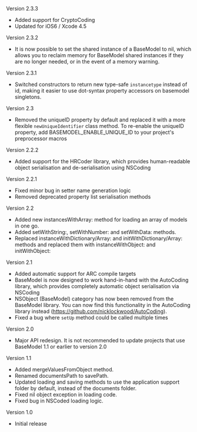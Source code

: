 Version 2.3.3

- Added support for CryptoCoding
- Updated for iOS6 / Xcode 4.5

Version 2.3.2

- It is now possible to set the shared instance of a BaseModel to nil, which allows you to reclaim memory for BaseModel shared instances if they are no longer needed, or in the event of a memory warning.

Version 2.3.1

- Switched constructors to return new type-safe `instancetype` instead of id, making it easier to use dot-syntax property accessors on basemodel singletons.

Version 2.3

- Removed the uniqueID property by default and replaced it with a more flexible `newUniqueIdentifier` class method. To re-enable the uniqueID property, add BASEMODEL_ENABLE_UNIQUE_ID to your project's preprocessor macros

Version 2.2.2

- Added support for the HRCoder library, which provides human-readable object serialisation and de-serialisation using NSCoding

Version 2.2.1

- Fixed minor bug in setter name generation logic
- Removed deprecated property list serialisation methods

Version 2.2

- Added new instancesWithArray: method for loading an array of models in one go.
- Added setWithString:, setWithNumber: and setWithData: methods.
- Replaced instanceWithDictionary/Array: and initWithDictionary/Array: methods and replaced them with instanceWithObject: and initWithObject:

Version 2.1

- Added automatic support for ARC compile targets
- BaseModel is now designed to work hand-in-hand with the AutoCoding library, which provides completely automatic object serialisation via NSCoding
- NSObject (BaseModel) category has now been removed from the BaseModel library. You can now find this functionality in the AutoCoding library instead (https://github.com/nicklockwood/AutoCoding).
- Fixed a bug where `setUp` method could be called multiple times

Version 2.0

- Major API redesign. It is not recommended to update projects that use BaseModel 1.1 or earlier to version 2.0

Version 1.1

- Added mergeValuesFromObject method.
- Renamed documentsPath to savePath.
- Updated loading and saving methods to use the application support folder by default, instead of the documents folder.
- Fixed nil object exception in loading code.
- Fixed bug in NSCoded loading logic.

Version 1.0

- Initial release